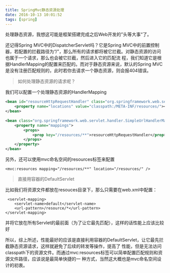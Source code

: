 ```yaml
---
title: SpringMvc静态资源处理
date: 2016-10-13 10:01:52
tags: [spring]
---
```

处理静态资源，我想这可能是框架搭建完成之后Web开发的”头等大事“了。
<!--more-->
还记得Spring MVC中的DispatcherServlet吗？它是Spring MVC中的前置控制器，若配置的拦截路径为“/”，那么所有的请求都将被它拦截。对静态资源的访问也属于一个请求，那么也会被它拦截，然后进入它的匹配流 程，我们知道它是根据HandlerMapping的配置来匹配的。而对于静态资源来说，默认的Spring MVC是没有注册匹配规则的，此时若你去请求一个静态资源，则会报404错误。

>   如何处理静态资源的请求呢？

我们可以配置一个处理静态资源的HandlerMapping
```xml
<bean id="resourceHttpRequestHandler" class="org.springframework.web.servlet.resource.ResourceHttpRequestHandler">  
    <property name="locations" value="classpath:/META-INF/resources/"></property>     
</bean>  
  
<bean class="org.springframework.web.servlet.handler.SimpleUrlHandlerMapping">  
    <property name="mappings">  
        <props>  
            <prop key="/resources/**">resourceHttpRequestHandler</prop>  
        </props>  
    </property>  
</bean>
```

另外，还可以使用mvc命名空间的resources标签来配置

    <mvc:resources mapping="/resources/**" location="/resources/" />

>   直接用容器的DefaultServlet

比如我们将资源文件都放在resouces目录下，那么只需要在web.xml中配置：

     <servlet-mapping>  
        <servlet-name>default</servlet-name>  
        <url-pattern>/resource/*</url-pattern>  
    </servlet-mapping>  

并将它放在所有Servlet的最前面（为了让它最先匹配），这样的话性能上应该比较好

所以，综上所述，性能最好的应该是直接利用容器的DefaultServlet，让它最先拦截静态资源请求，这样就避免了后续的转发等操作，提高了 性能，但是无法访问classpath下的资源文件。而通过mvc:resources标签可以简单配置匹配规则和资源文件路径，应该说是最简单快捷的一 种方式，当然这大概也是mvc命名空间设计的初衷。